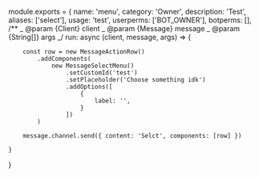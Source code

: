 module.exports = {
name: 'menu',
category: 'Owner',
description: 'Test',
aliases: ['select'],
usage: 'test',
userperms: ['BOT_OWNER'],
botperms: [],
/\*\*
_ @param {Client} client
_ @param {Message} message
_ @param {String[]} args
_/
run: async (client, message, args) => {

        const row = new MessageActionRow()
            .addComponents(
                new MessageSelectMenu()
                    .setCustomId('test')
                    .setPlaceholder('Choose something idk')
                    .addOptions([
                        {
                            label: '',
                        }
                    ])
            )

        message.channel.send({ content: 'Selct', components: [row] })

    }

}
